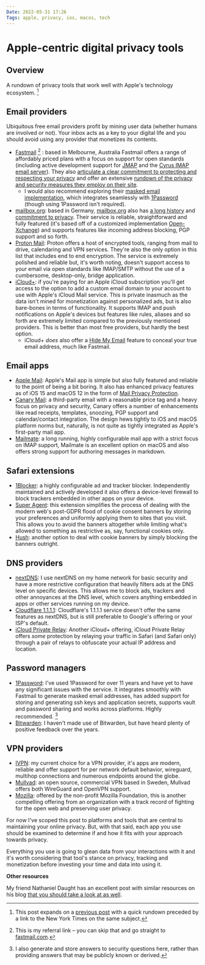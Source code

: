 ```yaml
---
Date: 2022-05-31 17:26
Tags: apple, privacy, ios, macos, tech
---
```


# Apple-centric digital privacy tools

## Overview

A rundown of privacy tools that work well with Apple's technology ecosystem. [^1]

## Email providers

Ubiquitous free email providers profit by mining user data (whether humans are involved or not). Your inbox acts as a key to your digital life and you should avoid using any provider that monetizes its contents.

-   [Fastmail](https://ref.fm/u28939392) [^2] : based in Melbourne, Australia Fastmail offers a range of affordably priced plans with a focus on support for open standards (including active development support for [JMAP](https://jmap.io) and the [Cyrus IMAP email server](https://fastmail.blog/open-technologies/why-we-contribute/)). They also [articulate a clear commitment to protecting and respecting your privacy](https://www.fastmail.com/values/) and offer an extensive [rundown of the privacy and security measures they employ on their site](https://www.fastmail.com/privacy-and-security/).
    -   I would also recommend exploring their [masked email implementation](https://www.fastmail.help/hc/en-us/articles/4406536368911-Masked-Email), which integrates seamlessly with [1Password](https://1password.com) (though using 1Password isn't required).
-   [mailbox.org](https://mailbox.org): based in Germany, [mailbox.org](http://mailbox.org) also has [a long history](https://mailbox.org/en/company#our-history) and [commitment to privacy](https://mailbox.org/en/company#our-mission). Their service is reliable, straightforward and fully featured (it's based off of a customized implementation [Open-Xchange](https://www.open-xchange.com)) and supports features like incoming address blocking, PGP support and so forth.
-   [Proton Mail](http://protonmail.com): Proton offers a host of encrypted tools, ranging from mail to drive, calendaring and VPN services. They're also the only option in this list that includes end to end encryption. The service is extremely polished and reliable but, it's worth noting, doesn't support access to your email via open standards like IMAP/SMTP without the use of a cumbersome, desktop-only, bridge application.
-   [iCloud+](https://support.apple.com/guide/icloud/icloud-overview-mmfc854d9604/icloud): if you're paying for an Apple iCloud subscription you'll get access to the option to add a custom email domain to your account to use with Apple's iCloud Mail service. This is private inasmuch as the data isn't mined for monetization against personalized ads, but is also bare-bones in terms of functionality. It supports IMAP and push notifications on Apple's devices but features like rules, aliases and so forth are extremely limited compared to the previously mentioned providers. This is better than most free providers, but hardly the best option.
    -   iCloud+ _does_ also offer a [Hide My Email](https://support.apple.com/guide/icloud/what-you-can-do-with-icloud-and-hide-my-email-mme38e1602db/1.0/icloud/1.0) feature to conceal your true email address, much like Fastmail.

## Email apps

-   [Apple Mail](https://support.apple.com/mail): Apple's Mail app is simple but also fully featured and reliable to the point of being a bit boring. It also has enhanced privacy features as of iOS 15 and macOS 12 in the form of [Mail Privacy Protection](https://support.apple.com/guide/iphone/use-mail-privacy-protection-iphf084865c7/ios).
-   [Canary Mail](https://canarymail.io/): a third-party email with a reasonable price tag and a heavy focus on privacy and security, Canary offers a number of enhancements like read receipts, templates, snoozing, PGP support and calendar/contact integration. The design hews tightly to iOS and macOS platform norms but, naturally, is not quite as tightly integrated as Apple's first-party mail app.
-   [Mailmate](https://freron.com/): a long running, highly configurable mail app with a strict focus on IMAP support, Mailmate is an excellent option on macOS and also offers strong support for authoring messages in markdown.

## Safari extensions

-   [1Blocker](https://1blocker.com): a highly configurable ad and tracker blocker. Independently maintained and actively developed it also offers a device-level firewall to block trackers embedded in other apps on your device.
-   [Super Agent](https://www.super-agent.com): this extension simplifies the process of dealing with the modern web's post-GDPR flood of cookie consent banners by storing your preferences and uniformly applying them to sites that you visit. This allows you to avoid the banners altogether while limiting what's allowed to something as restrictive as, say, functional cookies only.
-   [Hush](https://oblador.github.io/hush/): another option to deal with cookie banners by simply blocking the banners outright.

## DNS providers

-   [nextDNS](https://nextdns.io/?from=m56mt3z6): I use nextDNS on my home network for basic security and have a more restrictive configuration that heavily filters ads at the DNS level on specific devices. This allows me to block ads, trackers and other annoyances at the DNS level, which covers anything embedded in apps or other services running on my device.
-   [Cloudflare 1.1.1.1](https://www.cloudflare.com/learning/dns/what-is-1.1.1.1): Cloudflare's 1.1.1.1 service doesn't offer the same features as nextDNS, but is still preferable to Google's offering or your ISP's default.
-   [iCloud Private Relay](https://support.apple.com/en-us/HT212614): Another iCloud+ offering, iCloud Private Relay offers _some_ protection by relaying your traffic in Safari (and Safari only) through a pair of relays to obfuscate your actual IP address and location.

## Password managers

-   [1Password](https://1password.com): I've used 1Password for over 11 years and have yet to have any significant issues with the service. It integrates smoothly with Fastmail to generate masked email addresses, has added support for storing and generating ssh keys and application secrets, supports vault and password sharing and works across platforms. Highly recommended. [^3]
-   [Bitwarden](https://bitwarden.com): I haven't made use of Bitwarden, but have heard plenty of positive feedback over the years.

## VPN providers

-   [IVPN](https://www.ivpn.net/): my current choice for a VPN provider, it's apps are modern, reliable and offer support for per network default behavior, wireguard, multihop connections and numerous endpoints around the globe.
-   [Mullvad](https://mullvad.net/en/): an open source, commercial VPN based in Sweden, Mullvad offers both WireGuard and OpenVPN support.
-   [Mozilla](https://www.mozilla.org/en-US/products/vpn/): offered by the non-profit Mozilla Foundation, this is another compelling offering from an organization with a track record of fighting for the open web and preserving user privacy.

For now I've scoped this post to platforms and tools that are central to maintaining your online privacy. But, with that said, each app you use should be examined to determine if and how it fits with your approach towards privacy.

Everything you use is going to glean data from your interactions with it and it's worth considering that tool's stance on privacy, tracking and monetization before investing your time and data into using it.

**Other resources**

My friend Nathaniel Daught has an excellent post with similar resources on his blog [that you should take a look at as well](https://daught.me/blog/privacy-security-tools-2022).

[^1]: This post expands on a [previous post](https://coryd.dev/blog/digital-privacy-tools) with a quick rundown preceded by a link to the New York Times on the same subject.    
[^2]: This is my referral link – you can skip that and go straight to [fastmail.com](https://fastmail.com).    
[^3]: I also generate and store answers to security questions here, rather than providing answers that may be publicly known or derived.
